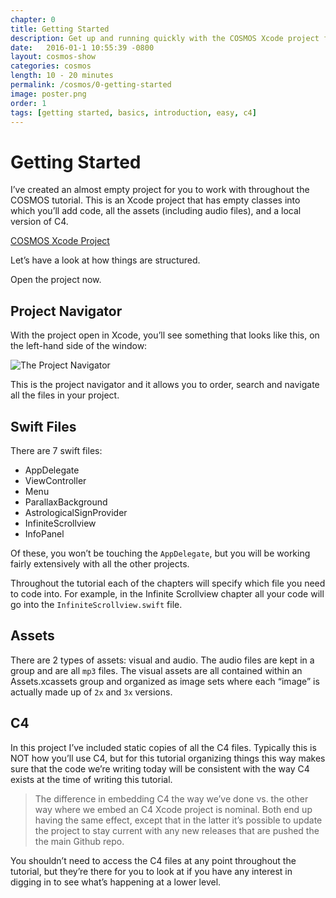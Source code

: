 ```yaml
---
chapter: 0
title: Getting Started
description: Get up and running quickly with the COSMOS Xcode project files.
date:   2016-01-1 10:55:39 -0800
layout: cosmos-show
categories: cosmos
length: 10 - 20 minutes
permalink: /cosmos/0-getting-started
image: poster.png
order: 1
tags: [getting started, basics, introduction, easy, c4]
---
```


# Getting Started

I’ve created an almost empty project for you to work with throughout the COSMOS tutorial. This is an Xcode project that has empty classes into which you’ll add code, all the assets (including audio files), and a local version of C4.

[COSMOS Xcode Project](http://www.c4ios.com/cosmos/CosmosEmpty.zip)

Let’s have a look at how things are structured.

Open the project now.

## Project Navigator
With the project open in Xcode, you’ll see something that looks like this, on the left-hand side of the window:

![The Project Navigator](navigator.png)

This is the project navigator and it allows you to order, search and navigate all the files in your project.

## Swift Files
There are 7 swift files:

* AppDelegate
* ViewController
* Menu
* ParallaxBackground
* AstrologicalSignProvider
* InfiniteScrollview
* InfoPanel

Of these, you won’t be touching the `AppDelegate`, but you will be working fairly extensively with all the other projects.

Throughout the tutorial each of the chapters will specify which file you need to code into. For example, in the Infinite Scrollview chapter all your code will go into the `InfiniteScrollview.swift` file.

## Assets
There are 2 types of assets: visual and audio. The audio files are kept in a group and are all `mp3` files. The visual assets are all contained within an Assets.xcassets group and organized as image sets where each “image” is actually made up of `2x` and `3x` versions.

## C4
In this project I’ve included static copies of all the C4 files. Typically this is NOT how you’ll use C4, but for this tutorial organizing things this way makes sure that the code we’re writing today will be consistent with the way C4 exists at the time of writing this tutorial.

>The difference in embedding C4 the way we’ve done vs. the other way where we embed an C4 Xcode project is nominal. Both end up having the same effect, except that in the latter it’s possible to update the project to stay current with any new releases that are pushed the the main Github repo.

You shouldn’t need to access the C4 files at any point throughout the tutorial, but they’re there for you to look at if you have any interest in digging in to see what’s happening at a lower level.